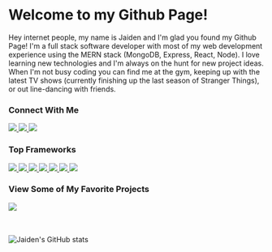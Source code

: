 # Welcome to my Github Page!
Hey internet people, my name is Jaiden and I'm glad you found my Github Page! I'm a full stack software developer with most of my web development experience using the MERN stack (MongoDB, Express, React, Node). I love learning new technologies and I'm always on the hunt for new project ideas. When I'm not busy coding you can find me at the gym, keeping up with the latest TV shows (currently finishing up the last season of Stranger Things), or out line-dancing with friends.

### Connect With Me
<a href="mailto:jaidenhodson1013@gmail.com">
  <img src="https://img.shields.io/badge/Gmail-D14836?style=for-the-badge&logo=gmail&logoColor=white">
</a> 

<a href="https://www.linkedin.com/in/jaiden-hodson-4a4b70227/">
  <img src="https://img.shields.io/badge/LinkedIn-0077B5?style=for-the-badge&logo=linkedin&logoColor=white">
</a>

<a href="https://medium.com/@PvtGandalf">
  <img src="https://img.shields.io/badge/Medium-1d1d1d?style=for-the-badge&logo=medium&logoColor=white">
</a>

### Top Frameworks
<a href="https://reactjs.org/">
  <img src="https://img.shields.io/badge/React-20232A?style=for-the-badge&logo=react&logoColor=61DAFB">
</a>

<a href="https://developer.mozilla.org/en-US/docs/Web/javascript">
  <img src="https://img.shields.io/badge/JavaScript-F7DF1E?style=for-the-badge&logo=javascript&logoColor=black">
</a>

<a href="https://developer.mozilla.org/en-US/docs/Web/HTML">
  <img src="https://img.shields.io/badge/HTML5-E34F26?style=for-the-badge&logo=html5&logoColor=white">
</a>

<a href="https://developer.mozilla.org/en-US/docs/Web/CSS">
  <img src="https://img.shields.io/badge/CSS3-1572B6?style=for-the-badge&logo=css3&logoColor=white">
</a>

<a href="https://www.mongodb.com/docs/">
  <img src="https://img.shields.io/badge/MongoDB-4baf4f?style=for-the-badge&logo=mongodb&logoColor=61DAFB">
</a>

<a href="http://expressjs.com/">
  <img src="https://img.shields.io/badge/Express-323230?style=for-the-badge&logo=express&logoColor=61DAFB">
</a>

<a href="https://nodejs.org/en/docs/">
  <img src="https://img.shields.io/badge/Node-43853D?style=for-the-badge&logo=node.js&logoColor=white">
</a>

### View Some of My Favorite Projects
<a href="https://github.com/PvtGandalf/pvtgandalf.github.io">
  <img src="https://img.shields.io/badge/Github-4183C4?style=for-the-badge&logo=github&logoColor=white">
</a>


<br><br/>
![Jaiden's GitHub stats](https://github-readme-stats.vercel.app/api?username=PvtGandalf&show_icons=true&theme=dark)
